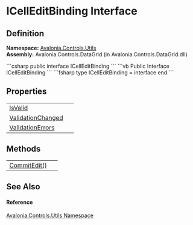 # ICellEditBinding Interface




## Definition
**Namespace:** <a href="N_Avalonia_Controls_Utils">Avalonia.Controls.Utils</a>  
**Assembly:** Avalonia.Controls.DataGrid (in Avalonia.Controls.DataGrid.dll)

<Tabs groupId="api-code-preview">
<TabItem value="csharp" label="C#">
```csharp
public interface ICellEditBinding
```
</TabItem>
<TabItem value="vb" label="VB">
```vb
Public Interface ICellEditBinding
```
</TabItem>
<TabItem value="fsharp" label="F#">
```fsharp
type ICellEditBinding = interface end
```
</TabItem>
</Tabs>



## Properties
<table>
<tr>
<td><a href="P_Avalonia_Controls_Utils_ICellEditBinding_IsValid">IsValid</a></td>
<td> </td>
</tr>
<tr>
<td><a href="P_Avalonia_Controls_Utils_ICellEditBinding_ValidationChanged">ValidationChanged</a></td>
<td> </td>
</tr>
<tr>
<td><a href="P_Avalonia_Controls_Utils_ICellEditBinding_ValidationErrors">ValidationErrors</a></td>
<td> </td>
</tr>
</table>

## Methods
<table>
<tr>
<td><a href="M_Avalonia_Controls_Utils_ICellEditBinding_CommitEdit">CommitEdit()</a></td>
<td> </td>
</tr>
</table>

## See Also


#### Reference
<a href="N_Avalonia_Controls_Utils">Avalonia.Controls.Utils Namespace</a>  

